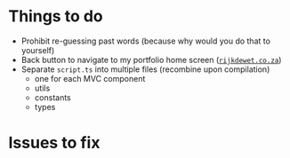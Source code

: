 # Things to do

- Prohibit re-guessing past words (because why would you do that to yourself)
- Back button to navigate to my portfolio home screen ([`rijkdewet.co.za`](rijkdewet.co.za))
- Separate `script.ts` into multiple files (recombine upon compilation)
  - one for each MVC component
  - utils
  - constants
  - types

# Issues to fix
